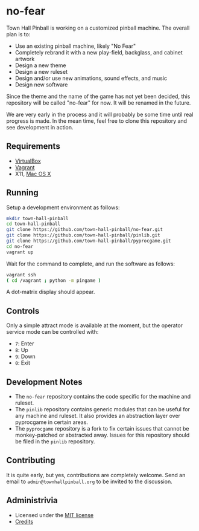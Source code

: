 # no-fear

Town Hall Pinball is working on a customized pinball machine. The
overall plan is to:

* Use an existing pinball machine, likely "No Fear"
* Completely rebrand it with a new play-field, backglass, and cabinet
  artwork
* Design a new theme
* Design a new ruleset
* Design and/or use new animations, sound effects, and music
* Design new software

Since the theme and the name of the game has not yet been decided,
this repository will be called "no-fear" for now. It will be renamed
in the future.

We are very early in the process and it will probably be some time
until real progress is made. In the mean time, feel free to clone
this repository and see development in action.

## Requirements

* [VirtualBox](https://www.virtualbox.org/)
* [Vagrant](https://www.vagrantup.com/)
* X11, [Mac OS X](http://xquartz.macosforge.org/trac/wiki)

## Running

Setup a development environment as follows:

```bash
mkdir town-hall-pinball
cd town-hall-pinball
git clone https://github.com/town-hall-pinball/no-fear.git
git clone https://github.com/town-hall-pinball/pinlib.git
git clone https://github.com/town-hall-pinball/pyprocgame.git
cd no-fear
vagrant up
```

Wait for the command to complete, and run the software as follows:

```bash
vagrant ssh
( cd /vagrant ; python -m pingame )
```

A dot-matrix display should appear.

## Controls

Only a simple attract mode is available at the moment, but the
operator service mode can be controlled with:

* ``7``: Enter
* ``8``: Up
* ``9``: Down
* ``0``: Exit

## Development Notes

* The ``no-fear`` repository contains the code specific for the
machine and ruleset.
* The ``pinlib`` repository contains generic modules that can
be useful for any machine and ruleset. It also provides an
abstraction layer over pyprocgame in certain areas.
* The ``pyprocgame`` repository is a fork to fix certain issues
that cannot be monkey-patched or abstracted away. Issues for this
repository should be filed in the ``pinlib`` repository.

## Contributing

It is quite early, but yes, contributions are completely welcome.
Send an email to `admin@townhallpinball.org` to be invited
to the discussion.

## Administrivia

* Licensed under the [MIT license](LICENSE.md)
* [Credits](CREDITS.md)

